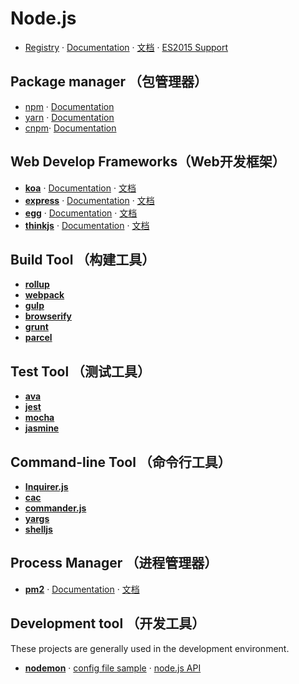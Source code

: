 # Node.js

- [Registry](https://github.com/nodejs/node) · [Documentation](https://nodejs.org/en/docs/) · [文档](http://nodejs.cn/api/) · [ES2015 Support](http://node.green/)

## Package manager （包管理器）

- [npm](https://github.com/npm/npm) · [Documentation](https://docs.npmjs.com/)
- [yarn](https://github.com/yarnpkg/yarn) · [Documentation](https://yarnpkg.com/en/docs)
- [cnpm](https://github.com/cnpm/cnpm)· [Documentation](http://npm.taobao.org/)

## Web Develop Frameworks（Web开发框架）

- [**koa**][1]      · [Documentation][2]  · [文档][3]
- [**express**][4]  · [Documentation][5]  · [文档][6]
- [**egg**][7]      · [Documentation][8]  · [文档][9]
- [**thinkjs**][10] · [Documentation][11] · [文档][12]

## Build Tool （构建工具）

- [**rollup**](https://github.com/rollup/rollup)
- [**webpack**](https://github.com/webpack/webpack)
- [**gulp**](https://github.com/gulpjs/gulp)
- [**browserify**](https://github.com/browserify/browserify)
- [**grunt**](https://github.com/gruntjs/grunt)
- [**parcel**](https://github.com/parcel-bundler/parcel)


## Test Tool （测试工具）

- [**ava**](https://github.com/avajs/ava)
- [**jest**](https://github.com/facebook/jest)
- [**mocha**](https://github.com/mochajs/mocha)
- [**jasmine**](https://github.com/jasmine/jasmine)


## Command-line Tool （命令行工具）

- [**Inquirer.js**](https://github.com/sboudrias/Inquirer.js)
- [**cac**](https://github.com/cacjs/cac)
- [**commander.js**](https://github.com/tj/commander.js)
- [**yargs**](https://github.com/yargs/yargs)
- [**shelljs**](http://documentup.com/shelljs/shelljs)


## Process Manager （进程管理器）

- [**pm2**](https://github.com/Unitech/PM2/) · [Documentation](http://pm2.keymetrics.io/) · [文档](https://wohugb.gitbooks.io/pm2)


## Development tool （开发工具）

These projects are generally used in the development environment.

- [**nodemon**](https://github.com/remy/nodemon) · [config file sample](https://github.com/remy/nodemon/blob/master/doc/sample-nodemon.md) · [node.js API](https://github.com/remy/nodemon/blob/master/doc/requireable.md)


[1]: https://github.com/koajs/koa
[2]: http://koajs.com/
[3]: http://www.koacn.com/
[4]: https://github.com/expressjs/express
[5]: http://expressjs.com/
[6]: http://expressjs.com/zh-cn/
[7]: https://github.com/eggjs/egg/
[8]: https://eggjs.org/en/index.html
[9]: https://eggjs.org/
[10]: https://github.com/thinkjs/thinkjs
[11]: https://thinkjs.org/en/doc/3.0/index.html
[12]: https://thinkjs.org/
